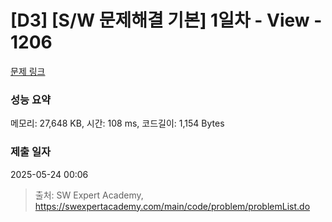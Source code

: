 # [D3] [S/W 문제해결 기본] 1일차 - View - 1206 

[문제 링크](https://swexpertacademy.com/main/code/problem/problemDetail.do?contestProbId=AV134DPqAA8CFAYh) 

### 성능 요약

메모리: 27,648 KB, 시간: 108 ms, 코드길이: 1,154 Bytes

### 제출 일자

2025-05-24 00:06



> 출처: SW Expert Academy, https://swexpertacademy.com/main/code/problem/problemList.do